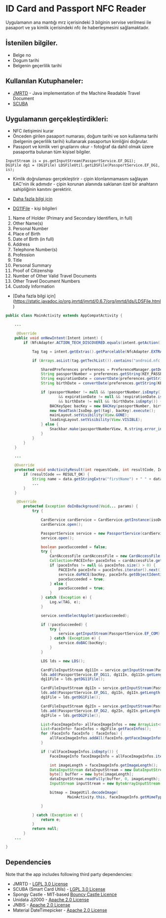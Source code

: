 # ID Card and Passport NFC Reader

Uygulamanın ana mantığı mrz içerisindeki 3 bilginin servise verilmesi ile pasaport ve ya kimlik içerisindeki nfc ile haberleşmesini sağlamaktadır.
## İstenilen bilgiler.
*	Belge no
*	Dogum tarihi
*	Belgenin geçerlilik tarihi

## Kullanılan Kutuphaneler: 
* [JMRTD](https://jmrtd.org/about.shtml) - Java implementation of the Machine Readable Travel Document
* [SCUBA](http://scuba.sourceforge.net/)

## Uygulamanın gerçekleştirdikleri:
* NFC iletişimini kurar
* Önceden girilen pasaport numarası, doğum tarihi ve son kullanma tarihi (belgenin geçerlilik tarihi) kullanarak pasaportun kimliğini doğrular.
* Passport ve kimlik veri gruplarını okur - fotoğraf da dahil olmak üzere pasaportta bulunan tüm kişisel bilgiler.

```
InputStream is = ps.getInputStream(PassportService.EF_DG1);
DG1File dg1 = (DG1File) LDSFileUtil.getLDSFile(PassportService.EF_DG1, is);

```
* Kimlik doğrulaması gerçekleştirir - çipin klonlanmamasını sağlayan EAC'nin ilk adımıdır - çipin korunan alanında saklanan özel bir anahtarın sahipliğinin kanıtını gerektirir.

* [Daha fazla bilgi için](http://techblog.bozho.net/electronic-machine-readable-travel-documents/)

- [DG11File](https://static.javadoc.io/org.jmrtd/jmrtd/0.6.7/org/jmrtd/lds/icao/DG11File.html) - kişi bilgileri

1.	Name of Holder (Primary and Secondary Identifiers, in full)
2.	Other Name(s)
3.	Personal Number
4.	Place of Birth
5.	Date of Birth (in full)
6.	Address
7.	Telephone Number(s)
8.	Profession
9.	Title
10.	Personal Summary
11.	Proof of Citizenship 
12.	Number of Other Valid Travel Documents
13.	Other Travel Document Numbers
14.	Custody Information

- [Daha fazla bilgi için] (https://static.javadoc.io/org.jmrtd/jmrtd/0.6.7/org/jmrtd/lds/LDSFile.html)


```java
public class MainActivity extends AppCompatActivity {

    ...

     @Override
    public void onNewIntent(Intent intent) {
        if (NfcAdapter.ACTION_TECH_DISCOVERED.equals(intent.getAction())) {

            Tag tag = intent.getExtras().getParcelable(NfcAdapter.EXTRA_TAG);

            if (Arrays.asList(tag.getTechList()).contains("android.nfc.tech.IsoDep")) {

                SharedPreferences preferences = PreferenceManager.getDefaultSharedPreferences(this);
                String passportNumber = preferences.getString(KEY_PASSPORT_NUMBER, null);
                String expirationDate = convertDate(preferences.getString(KEY_EXPIRATION_DATE, null));
                String birthDate = convertDate(preferences.getString(KEY_BIRTH_DATE, null));

                if (passportNumber != null && !passportNumber.isEmpty()
                        && expirationDate != null && !expirationDate.isEmpty()
                        && birthDate != null && !birthDate.isEmpty()) {
                    BACKeySpec bacKey = new BACKey(passportNumber, birthDate, expirationDate);
                    new ReadTask(IsoDep.get(tag), bacKey).execute();
                    mainLayout.setVisibility(View.GONE);
                    loadingLayout.setVisibility(View.VISIBLE);
                } else {
                    Snackbar.make(passportNumberView, R.string.error_input, Snackbar.LENGTH_SHORT).show();
                }
            }
        }
    }

    ...

    @Override
    protected void onActivityResult(int requestCode, int resultCode, Intent data) {
        if (resultCode == RESULT_OK) {
            String name = data.getStringExtra("firstName") + " " + data.getStringExtra("lastName");
            ...
        }
    }

	 @Override
        protected Exception doInBackground(Void... params) {
            try {

                CardService cardService = CardService.getInstance(isoDep);
                cardService.open();

                PassportService service = new PassportService(cardService);
                service.open();

                boolean paceSucceeded = false;
                try {
                    CardAccessFile cardAccessFile = new CardAccessFile(service.getInputStream(PassportService.EF_CARD_ACCESS));
                    Collection<PACEInfo> paceInfos = cardAccessFile.getPACEInfos();
                    if (paceInfos != null && paceInfos.size() > 0) {
                        PACEInfo paceInfo = paceInfos.iterator().next();
                        service.doPACE(bacKey, paceInfo.getObjectIdentifier(), PACEInfo.toParameterSpec(paceInfo.getParameterId()));
                        paceSucceeded = true;
                    } else {
                        paceSucceeded = true;
                    }
                } catch (Exception e) {
                    Log.w(TAG, e);
                }

                service.sendSelectApplet(paceSucceeded);

                if (!paceSucceeded) {
                    try {
                        service.getInputStream(PassportService.EF_COM).read();
                    } catch (Exception e) {
                        service.doBAC(bacKey);
                    }
                }

                LDS lds = new LDS();

                CardFileInputStream dg11In = service.getInputStream(PassportService.EF_DG11);
                lds.add(PassportService.EF_DG11, dg11In, dg11In.getLength());
                dg11File = lds.getDG11File();

                CardFileInputStream dg1In = service.getInputStream(PassportService.EF_DG1);
                lds.add(PassportService.EF_DG1, dg1In, dg1In.getLength());
                dg1File = lds.getDG1File();

                CardFileInputStream dg2In = service.getInputStream(PassportService.EF_DG2);
                lds.add(PassportService.EF_DG2, dg2In, dg2In.getLength());
                dg2File = lds.getDG2File();

                List<FaceImageInfo> allFaceImageInfos = new ArrayList<>();
                List<FaceInfo> faceInfos = dg2File.getFaceInfos();
                for (FaceInfo faceInfo : faceInfos) {
                    allFaceImageInfos.addAll(faceInfo.getFaceImageInfos());
                }

                if (!allFaceImageInfos.isEmpty()) {
                    FaceImageInfo faceImageInfo = allFaceImageInfos.iterator().next();

                    int imageLength = faceImageInfo.getImageLength();
                    DataInputStream dataInputStream = new DataInputStream(faceImageInfo.getImageInputStream());
                    byte[] buffer = new byte[imageLength];
                    dataInputStream.readFully(buffer, 0, imageLength);
                    InputStream inputStream = new ByteArrayInputStream(buffer, 0, imageLength);

                    bitmap = ImageUtil.decodeImage(
                            MainActivity.this, faceImageInfo.getMimeType(), inputStream);

                }

            } catch (Exception e) {
                return e;
            }
            return null;
        }
    ...

}

```

## Dependencies

Note that the app includes following third party dependencies:

- JMRTD - [LGPL 3.0 License](https://www.gnu.org/licenses/lgpl-3.0.en.html)
- SCUBA (Smart Card Utils) - [LGPL 3.0 License](https://www.gnu.org/licenses/lgpl-3.0.en.html)
- Spongy Castle - MIT-based [Bouncy Castle Licence](https://www.bouncycastle.org/licence.html)
- Unidata Jj2000 - [Apache 2.0 License](https://www.apache.org/licenses/LICENSE-2.0)
- JNBIS - [Apache 2.0 License](https://www.apache.org/licenses/LICENSE-2.0)
- Material DateTimepicker - [Apache 2.0 License](https://www.apache.org/licenses/LICENSE-2.0)
